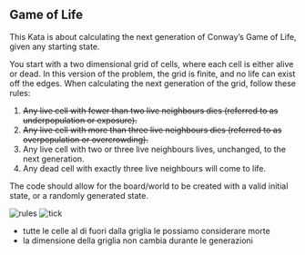 Game of Life
---
This Kata is about calculating the next generation of Conway’s Game of Life, given any starting state.

You start with a two dimensional grid of cells, where each cell is either alive or dead. In this version of the problem, the grid is finite, and no life can exist off the edges. When calculating the next generation of the grid, follow these rules:

1. ~~Any live cell with fewer than two live neighbours dies (referred to as underpopulation or exposure).~~
1. ~~Any live cell with more than three live neighbours dies (referred to as overpopulation or overcrowding).~~
1. Any live cell with two or three live neighbours lives, unchanged, to the next generation.
1. Any dead cell with exactly three live neighbours will come to life.


The code should allow for the board/world to be created with a valid initial state, or a randomly generated state.

![rules](https://kata-log.rocks/images/game_of_life_text.jpg) ![tick](https://kata-log.rocks/images/game_of_life_graphic.jpg)


- tutte le celle al di fuori dalla griglia le possiamo considerare morte
- la dimensione della griglia non cambia durante le generazioni
